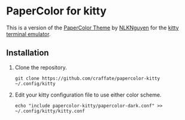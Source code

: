 # PaperColor for kitty
This is a version of the [PaperColor Theme](https://github.com/NLKNguyen/papercolor-theme) by [NLKNguyen](https://github.com/NLKNguyen) for the [kitty terminal emulator](https://sw.kovidgoyal.net/kitty/).

## Installation
1. Clone the repository.

    ```shell
    git clone https://github.com/craffate/papercolor-kitty ~/.config/kitty
    ```

2. Edit your kitty configuration file to use either color scheme.

    ```shell
    echo "include papercolor-kitty/papercolor-dark.conf" >> ~/.config/kitty/kitty.conf
    ```
